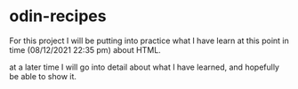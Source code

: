 # odin-recipes

For this project I will be putting into practice what I have learn at this point in time 
(08/12/2021 22:35 pm) about HTML.

at a later time I will go into detail about what I have learned, and hopefully be able to show it.